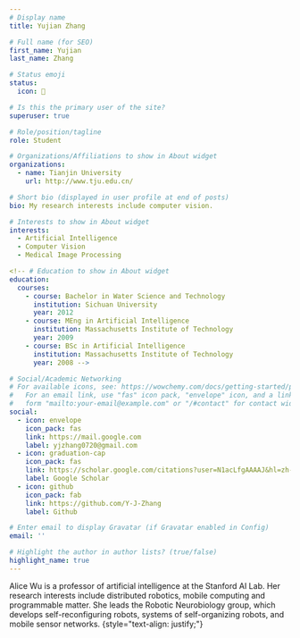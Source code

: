 ```yaml
---
# Display name
title: Yujian Zhang

# Full name (for SEO)
first_name: Yujian
last_name: Zhang

# Status emoji
status:
  icon: 💖

# Is this the primary user of the site?
superuser: true

# Role/position/tagline
role: Student

# Organizations/Affiliations to show in About widget
organizations:
  - name: Tianjin University
    url: http://www.tju.edu.cn/

# Short bio (displayed in user profile at end of posts)
bio: My research interests include computer vision.

# Interests to show in About widget
interests:
  - Artificial Intelligence
  - Computer Vision
  - Medical Image Processing

<!-- # Education to show in About widget
education:
  courses:
    - course: Bachelor in Water Science and Technology
      institution: Sichuan University
      year: 2012
    - course: MEng in Artificial Intelligence
      institution: Massachusetts Institute of Technology
      year: 2009
    - course: BSc in Artificial Intelligence
      institution: Massachusetts Institute of Technology
      year: 2008 -->

# Social/Academic Networking
# For available icons, see: https://wowchemy.com/docs/getting-started/page-builder/#icons
#   For an email link, use "fas" icon pack, "envelope" icon, and a link in the
#   form "mailto:your-email@example.com" or "/#contact" for contact widget.
social:
  - icon: envelope
    icon_pack: fas
    link: https://mail.google.com
    label: yjzhang0720@gmail.com
  - icon: graduation-cap
    icon_pack: fas
    link: https://scholar.google.com/citations?user=N1acLfgAAAAJ&hl=zh-CN
    label: Google Scholar
  - icon: github
    icon_pack: fab
    link: https://github.com/Y-J-Zhang
    label: Github

# Enter email to display Gravatar (if Gravatar enabled in Config)
email: ''

# Highlight the author in author lists? (true/false)
highlight_name: true
---
```


Alice Wu is a professor of artificial intelligence at the Stanford AI Lab. Her research interests include distributed robotics, mobile computing and programmable matter. She leads the Robotic Neurobiology group, which develops self-reconfiguring robots, systems of self-organizing robots, and mobile sensor networks.
{style="text-align: justify;"}
